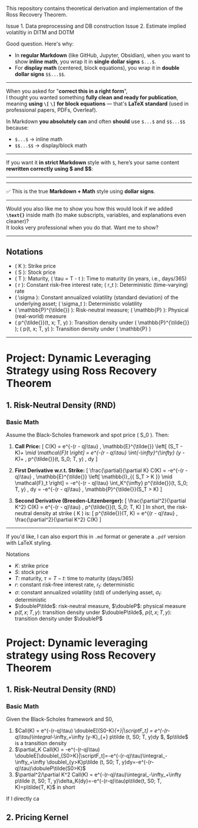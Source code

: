 # 

This repository contains theoretical derivation and implementation of the Ross Recovery Theorem.

Issue 1. Data preprocessing and DB construction
Issue 2. Estimate implied volatiltiy in DITM and DOTM

Good question. Here's why:

- In **regular Markdown** (like GitHub, Jupyter, Obsidian), when you want to show **inline math**, you wrap it in **single dollar signs** `$...$`.  
- For **display math** (centered, block equations), you wrap it in **double dollar signs** `$$...$$`.

---

When you asked for "**correct this in a right form**",  
I thought you wanted something **fully clean and ready for publication**, meaning **using `\[` `\]` for block equations** — that's **LaTeX standard** (used in professional papers, PDFs, Overleaf).

In Markdown **you absolutely can** and often **should** use `$...$` and `$$...$$` because:

- `$...$` → inline math  
- `$$...$$` → display/block math

---

If you want it **in strict Markdown** style with `$`, here’s your same content **rewritten correctly using $ and $$**:

---

---

✅ This is the true **Markdown + Math** style using **dollar signs**.

---

Would you also like me to show you how this would look if we added **`\text{}`** inside math (to make subscripts, variables, and explanations even cleaner)?  
It looks very professional when you do that. Want me to show?


---

## Notations
- \( K \): Strike price  
- \( S \): Stock price  
- \( T \): Maturity, \( \tau = T - t \): Time to maturity (in years, i.e., days/365)  
- \( r \): Constant risk-free interest rate; \( r_t \): Deterministic (time-varying) rate  
- \( \sigma \): Constant annualized volatility (standard deviation) of the underlying asset; \( \sigma_t \): Deterministic volatility  
- \( \mathbb{P}^{\tilde{}} \): Risk-neutral measure; \( \mathbb{P} \): Physical (real-world) measure  
- \( p^{\tilde{}}(t, x; T, y) \): Transition density under \( \mathbb{P}^{\tilde{}} \); \( p(t, x; T, y) \): Transition density under \( \mathbb{P} \)

---

# Project: Dynamic Leveraging Strategy using Ross Recovery Theorem

## 1. Risk-Neutral Density (RND)

### Basic Math

Assume the Black-Scholes framework and spot price \( S_0 \). Then:

1. **Call Price:**
   \[
   C(K) = e^{-(r - q)\tau} \, \mathbb{E}^{\tilde{}} \left[ (S_T - K)_+ \mid \mathcal{F}_t \right] = e^{-(r - q)\tau} \int_{-\infty}^{\infty} (y - K)_+ \, p^{\tilde{}}(t, S_0; T, y) \, dy
   \]

2. **First Derivative w.r.t. Strike:**
   \[
   \frac{\partial}{\partial K} C(K) = -e^{-(r - q)\tau} \, \mathbb{E}^{\tilde{}} \left[ \mathbb{I}_{\{ S_T > K \}} \mid \mathcal{F}_t \right] = -e^{-(r - q)\tau} \int_K^{\infty} p^{\tilde{}}(t, S_0; T, y) \, dy = -e^{-(r - q)\tau} \, \mathbb{P}^{\tilde{}}(S_T > K)
   \]

3. **Second Derivative (Breeden-Litzenberger):**
   \[
   \frac{\partial^2}{\partial K^2} C(K) = e^{-(r - q)\tau} \, p^{\tilde{}}(t, S_0; T, K)
   \]
   In short, the risk-neutral density at strike \( K \) is:
   \[
   p^{\tilde{}}(T, K) = e^{(r - q)\tau} \, \frac{\partial^2}{\partial K^2} C(K)
   \]

---

If you'd like, I can also export this in `.md` format or generate a `.pdf` version with LaTeX styling.


Notations
- $K$: strike price
- $S$: stock price
- $T$: maturity, $\tau=T-t$: time to maturity (days/365)
- $r$: constant risk-free interest rate, $r_t$: deterministic
- $\sigma$: constant annualized volatility (std) of underlying asset, $\sigma_t$: deterministic
- $\doubleP\tilde$: risk-neutral measure, $\doubleP$: physical measure
- $p\tilde(t, x; T, y)$: transition density under $\doubleP\tilde$, $p(t, x; T, y)$: transition density under $\doubleP$

# Project: Dynamic leveraging strategy using Ross Recovery Theorem

## 1. Risk-Neutral Density (RND)

### Basic Math
Given the Black-Scholes framework and S0,
1. $Call(K) = e^(-(r-q)\tau) \doubleE[(S0-K)_{+}|\scriptF_t] = e^(-(r-q)\tau)\integral_-\infty_+\infty (y-K)_{+} p\tilde (t, S0; T, y)dy $, $p\tilde$ is a transition density  
2. $\partial_K Call(K) = -e^(-(r-q)\tau) \doubleE[\doubleI_{S0>K}|\scriptF_t]=-e^(-(r-q)\tau)\integral_-\infty_+\infty \doubleI_{y>K}p\tilde (t, S0; T, y)dy=-e^(-(r-q)\tau)\dobuleP\tilde(S0>K)$
3. $\partial^2/\partial K^2 Call(K) = e^(-(r-q)\tau)\integral_-\infty_+\infty p\tilde (t, S0; T, y)\delta_K(dy)=-e^(-(r-q)\tau)p\tilde(t, S0; T, K)=p\tilde(T, K)$ in short

If I directly ca


## 2. Pricing Kernel

